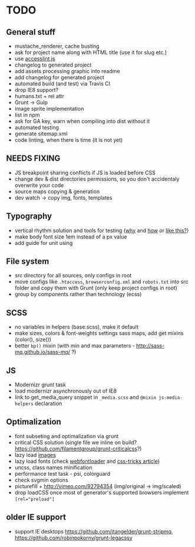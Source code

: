 # TODO


## General stuff
* mustache_renderer, cache busting
* ask for project name along with HTML title (use it for slug etc.)
* use [accesslint.js](https://github.com/accesslint/accesslint.js)
* changelog to generated project
* add assets processing graphic into readme
* add changelog for generated project
* automated build (and test) via Travis CI
* drop IE8 support?
* humans.txt + rel attr
* Grunt -> Gulp
* image sprite implementation
* list in npm
* ask for GA key, warn when compiling into dist without it
* automated testing
* generate sitemap.xml
* code linting, when there is time (it is not yet)


## NEEDS FIXING
* JS breakpoint sharing conflicts if JS is loaded before CSS
* change dev & dist directories permissions, so you don't accidentaly overwrite your code
* source maps copying & generation
* dev watch -> copy img, fonts, templates


## Typography
* vertical rhythm solution and tools for testing ([why](http://zellwk.com/blog/why-vertical-rhythms/) and [how](https://scotch.io/tutorials/aesthetic-sass-3-typography-and-vertical-rhythm	) or [like this?](https://matejlatin.github.io/Gutenberg/))
* make body font size 1em instead of a px value
* add guide for unit using


## File system
* src directory for all sources, only configs in root
* move configs like `.htaccess`, `browserconfig.xml` and `robots.txt` into src folder and copy them with Grunt (only keep project configs in root)
* group by components rather than technology (ecss)


## SCSS
* no variables in helpers (base.scss), make it default
* make sizes, colors & font-weights settings sass maps, add get mixins (color(), size())
* better `bp()` mixin (with min and max parameters - http://sass-mq.github.io/sass-mq/ ?)


## JS
* Modernizr grunt task
* load modernizr asynchronously out of IE8
* link to get_media_query snippet in `_media.scss` and `@mixin js-media-helpers` declaration


## Optimalization
* font subseting and optimalization via grunt
* critical CSS solution (single file we inline on build? https://github.com/filamentgroup/grunt-criticalcss?)
* lazy load [images](http://developer.telerik.com/featured/lazy-loading-images-on-the-web/)
* lazy load fonts (check [webfontloader](https://github.com/typekit/webfontloader) and [css-tricks article](https://css-tricks.com/loading-web-fonts-with-the-web-font-loader/))
* uncss, class names minification
* performance test task - psi, colorguard
* check svgmin options
* picturefill + http://vimeo.com/92794354 (img/original -> img/scaled)
* drop loadCSS once most of generator's supported browsers implement `[rel="preload"]`


## older IE support
* support IE desktops https://github.com/jtangelder/grunt-stripmq, https://github.com/robinpokorny/grunt-legacssy
